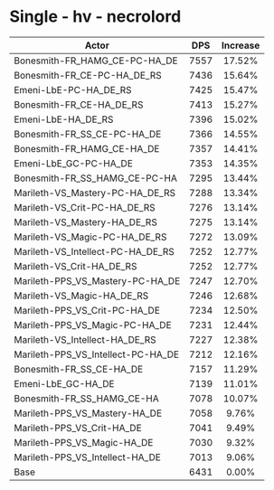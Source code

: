 # Single - hv - necrolord
| Actor | DPS | Increase |
|---|:---:|:---:|
|Bonesmith-FR_HAMG_CE-PC-HA_DE|7557|17.52%|
|Bonesmith-FR_CE-PC-HA_DE_RS|7436|15.64%|
|Emeni-LbE-PC-HA_DE_RS|7425|15.47%|
|Bonesmith-FR_CE-HA_DE_RS|7413|15.27%|
|Emeni-LbE-HA_DE_RS|7396|15.02%|
|Bonesmith-FR_SS_CE-PC-HA_DE|7366|14.55%|
|Bonesmith-FR_HAMG_CE-HA_DE|7357|14.41%|
|Emeni-LbE_GC-PC-HA_DE|7353|14.35%|
|Bonesmith-FR_SS_HAMG_CE-PC-HA|7295|13.44%|
|Marileth-VS_Mastery-PC-HA_DE_RS|7288|13.34%|
|Marileth-VS_Crit-PC-HA_DE_RS|7276|13.14%|
|Marileth-VS_Mastery-HA_DE_RS|7275|13.14%|
|Marileth-VS_Magic-PC-HA_DE_RS|7272|13.09%|
|Marileth-VS_Intellect-PC-HA_DE_RS|7252|12.77%|
|Marileth-VS_Crit-HA_DE_RS|7252|12.77%|
|Marileth-PPS_VS_Mastery-PC-HA_DE|7247|12.70%|
|Marileth-VS_Magic-HA_DE_RS|7246|12.68%|
|Marileth-PPS_VS_Crit-PC-HA_DE|7234|12.50%|
|Marileth-PPS_VS_Magic-PC-HA_DE|7231|12.44%|
|Marileth-VS_Intellect-HA_DE_RS|7227|12.38%|
|Marileth-PPS_VS_Intellect-PC-HA_DE|7212|12.16%|
|Bonesmith-FR_SS_CE-HA_DE|7157|11.29%|
|Emeni-LbE_GC-HA_DE|7139|11.01%|
|Bonesmith-FR_SS_HAMG_CE-HA|7078|10.07%|
|Marileth-PPS_VS_Mastery-HA_DE|7058|9.76%|
|Marileth-PPS_VS_Crit-HA_DE|7041|9.49%|
|Marileth-PPS_VS_Magic-HA_DE|7030|9.32%|
|Marileth-PPS_VS_Intellect-HA_DE|7013|9.06%|
|Base|6431|0.00%|
